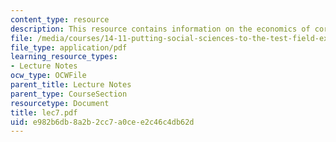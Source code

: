 ```yaml
---
content_type: resource
description: This resource contains information on the economics of corruption.
file: /media/courses/14-11-putting-social-sciences-to-the-test-field-experiments-in-economics-spring-2006/e982b6db8a2b2cc7a0cee2c46c4db62d_lec7.pdf
file_type: application/pdf
learning_resource_types:
- Lecture Notes
ocw_type: OCWFile
parent_title: Lecture Notes
parent_type: CourseSection
resourcetype: Document
title: lec7.pdf
uid: e982b6db-8a2b-2cc7-a0ce-e2c46c4db62d
---
```


